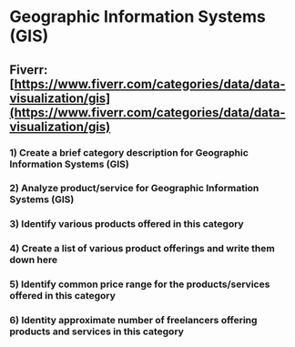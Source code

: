 # Geographic Information Systems (GIS)
## Fiverr: [https://www.fiverr.com/categories/data/data-visualization/gis](https://www.fiverr.com/categories/data/data-visualization/gis)
### 1) Create a brief category description for Geographic Information Systems (GIS)
### 2) Analyze product/service for Geographic Information Systems (GIS)
### 3) Identify various products offered in this category
### 4) Create a list of various product offerings and write them down here
### 5) Identify common price range for the products/services offered in this category
### 6) Identity approximate number of freelancers offering products and services in this category
